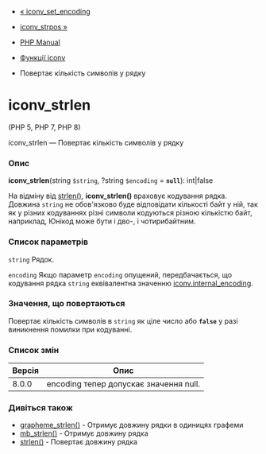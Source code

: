 - [« iconv_set_encoding](function.iconv-set-encoding.md)
- [iconv_strpos »](function.iconv-strpos.md)

- [PHP Manual](index.md)
- [Функції iconv](ref.iconv.md)
- Повертає кількість символів у рядку

# iconv_strlen

(PHP 5, PHP 7, PHP 8)

iconv_strlen — Повертає кількість символів у рядку

### Опис

**iconv_strlen**(string `$string`, ?string `$encoding` = **`null`**):
int\|false

На відміну від [strlen()](function.strlen.md), **iconv_strlen()**
враховує кодування рядка. Довжина `string` не обов'язково буде
відповідати кількості байт у ній, так як у різних кодуваннях
різні символи кодуються різною кількістю байт, наприклад,
Юнікод може бути і дво-, і чотирибайтним.

### Список параметрів

`string`
Рядок.

`encoding`
Якщо параметр `encoding` опущений, передбачається, що кодування рядка
`string` еквівалентна значенню
[iconv.internal_encoding](iconv.configuration.md).

### Значення, що повертаються

Повертає кількість символів в `string` як ціле число або
**`false`** у разі виникнення помилки при кодуванні.

### Список змін

| Версія | Опис                                   |
|--------|----------------------------------------|
| 8.0.0  | encoding тепер допускає значення null. |

### Дивіться також

- [grapheme_strlen()](function.grapheme-strlen.md) - Отримує довжину
рядки в одиницях графеми
- [mb_strlen()](function.mb-strlen.md) - Отримує довжину рядка
- [strlen()](function.strlen.md) - Повертає довжину рядка
